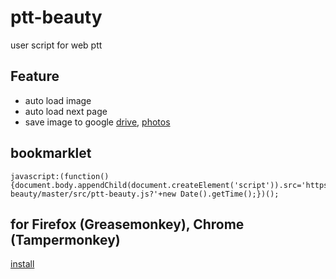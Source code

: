# ptt-beauty
user script for web ptt

## Feature
* auto load image
* auto load next page
* save image to google [drive](https://drive.google.com/drive/my-drive?ltmpl=drive), [photos](https://plus.google.com/photos/yourphotos)

## bookmarklet
```
javascript:(function(){document.body.appendChild(document.createElement('script')).src='https://rawgithub.com/wrenth04/ptt-beauty/master/src/ptt-beauty.js?'+new Date().getTime();})();
```

## for Firefox (Greasemonkey), Chrome (Tampermonkey)
[install](https://github.com/wrenth04/ptt-beauty/raw/master/ptt_beauty.user.js)

